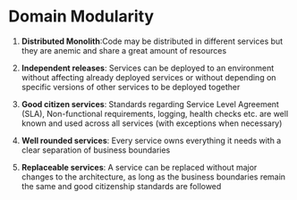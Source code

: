# Domain Modularity

1. **Distributed Monolith**:Code may be distributed in different services but they are anemic and share a great amount of resources

2. **Independent releases**: Services can be deployed to an environment without affecting already deployed services or without depending on specific versions of other services to be deployed together

3. **Good citizen services**: Standards regarding Service Level Agreement \(SLA\), Non-functional requirements, logging, health checks etc. are well known and used across all services \(with exceptions when necessary\)

4. **Well rounded services**: Every service owns everything it needs with a clear separation of business boundaries

5. **Replaceable services**: A service can be replaced without major changes to the architecture, as long as the business boundaries remain the same and good citizenship standards are followed



